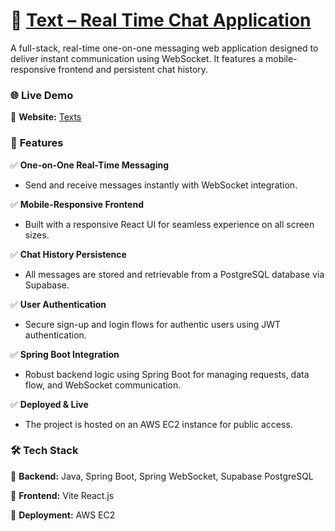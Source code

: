 # 💬 [Text – Real Time Chat Application](texts.sbs) 

A full-stack, real-time one-on-one messaging web application designed to deliver instant communication using WebSocket. It features a mobile-responsive frontend and persistent chat history.

### 🌐 Live Demo

🔗 **Website:** [Texts](texts.sbs)

### 🚀 **Features**
✅ **One-on-One Real-Time Messaging**
- Send and receive messages instantly with WebSocket integration.

✅ **Mobile-Responsive Frontend**
- Built with a responsive React UI for seamless experience on all screen sizes.

✅ **Chat History Persistence**
- All messages are stored and retrievable from a PostgreSQL database via Supabase.

✅ **User Authentication**
- Secure sign-up and login flows for authentic users using JWT authentication.

✅ **Spring Boot Integration**
- Robust backend logic using Spring Boot for managing requests, data flow, and WebSocket communication.

✅ **Deployed & Live**
- The project is hosted on an AWS EC2 instance for public access.

### 🛠️ **Tech Stack**
🔹 **Backend:**
Java, Spring Boot, Spring WebSocket, Supabase PostgreSQL

🔹 **Frontend:**
Vite React.js

🔹 **Deployment:**
AWS EC2
